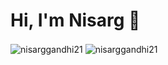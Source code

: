 <h1>Hi, I'm Nisarg 👋</h1>
<p></p>
<!-- <h2>⚡️ Where to find me</h2>
<p>
<a target="_blank" href="https://www.linkedin.com/in/nisarggandhi21" style="display: inline-block;"><img src="https://img.shields.io/badge/linkedin-logo?style=for-the-badge&logo=linkedin&logoColor=white&color=%230a77b6" alt="linkedin" /></a> -->
<!-- <a target="_blank" href="https://twitter.com/dev_nisarg" style="display: inline-block;"><img src="https://img.shields.io/badge/twitter-x?style=for-the-badge&logo=x&logoColor=white&color=%230f1419" alt="twitter" /></a>--></p> 
<p><img align="center" src="https://github-readme-stats.vercel.app/api?username=nisarggandhi21&show_icons=true&locale=en" alt="nisarggandhi21" />
<img align="center" src="https://github-readme-streak-stats.herokuapp.com/?user=nisarggandhi21&" alt="nisarggandhi21" /></p>

